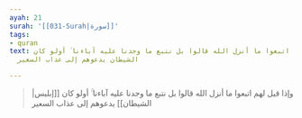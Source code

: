 ```yaml
---
ayah: 21
surah: '[[031-Surah|سورة]]'
tags:
- quran
text: وإذا قيل لهم اتبعوا ما أنزل الله قالوا بل نتبع ما وجدنا عليه آباءنا ۚ أولو كان
  الشيطان يدعوهم إلى عذاب السعير

---
```

> وإذا قيل لهم اتبعوا ما أنزل الله قالوا بل نتبع ما وجدنا عليه آباءنا ۚ أولو كان [[إبليس|الشيطان]] يدعوهم إلى عذاب السعير
